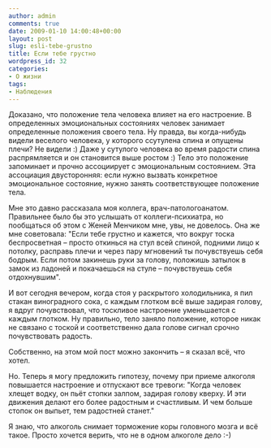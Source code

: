 ```yaml
---
author: admin
comments: true
date: 2009-01-10 14:00:48+00:00
layout: post
slug: esli-tebe-grustno
title: Если тебе грустно
wordpress_id: 32
categories:
- О жизни
tags:
- Наблюдения
---
```


Доказано, что положение тела человека влияет на его настроение. В определенных эмоциональных состояниях человек занимает определенные положения своего тела. Ну правда, вы когда-нибудь видели веселого человека, у которого ссутулена спина и опущены плечи? Не видели :)  Даже у сутулого человека во время радости спина распрямляется и он становится выше ростом :) Тело это положение запоминает и прочно ассоциирует с эмоциональным состоянием. Эта ассоциация двусторонняя: если нужно вызвать конкретное эмоциональное состояние, нужно занять соответствующее положение тела.

<!-- more -->Мне это давно рассказала моя коллега, врач-патологоанатом. Правильнее было бы это услышать от коллеги-психиатра, но пообщаться об этом  с Женей Менчиком мне, увы, не довелось. Она же мне советовала: "Если тебе грустно и кажется, что вокруг тоска беспросветная – просто откинься на стул всей спиной, подними лицо к потолку, расправь плечи и через пару мгновений ты почувствуешь себя бодрым. Если потом закинешь руки за голову, положишь затылок в замок из ладоней и покачаешься на стуле – почувствуешь себя отдохнувшим".

И вот сегодня вечером, когда стоя у раскрытого холодильника, я пил стакан виноградного сока, с каждым глотком всё выше задирая голову, я вдруг почувствовал, что тоскливое настроение уменьшается с каждым глотком. Ну правильно, тело заняло положение, которое никак не связано с тоской и соответственно  дала голове сигнал срочно почувствовать радость.

Собственно, на этом мой пост можно закончить – я сказал всё, что хотел.

Но. Теперь я могу предложить гипотезу, почему при приеме алкоголя повышается настроение и отпускают все тревоги: "Когда человек хлещет водку, он пьёт стопки залпом, задирая голову кверху. И эти движения делают его более радостным и счастливым. И чем больше стопок он выпьет, тем радостней станет."

Я знаю, что алкоголь снимает торможение коры головного мозга и всё такое. Просто хочется верить, что не в одном алкоголе дело :-)
